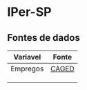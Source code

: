 # IPer-SP

## Fontes de dados

| Variavel | Fonte                             |
|----------|-----------------------------------|
| Empregos | [CAGED ](http://pdet.mte.gov.br/) |
|          |                                   |
|          |                                   |
|          |                                   |